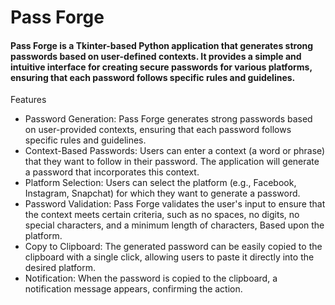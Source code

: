 # Pass Forge
#### Pass Forge is a Tkinter-based Python application that generates strong passwords based on user-defined contexts. It provides a simple and intuitive interface for creating secure passwords for various platforms, ensuring that each password follows specific rules and guidelines.
Features
* Password Generation: Pass Forge generates strong passwords based on user-provided contexts, ensuring that each password follows specific rules and guidelines.
* Context-Based Passwords: Users can enter a context (a word or phrase) that they want to follow in their password. The application will generate a password that incorporates this context.
* Platform Selection: Users can select the platform (e.g., Facebook, Instagram, Snapchat) for which they want to generate a password.
* Password Validation: Pass Forge validates the user's input to ensure that the context meets certain criteria, such as no spaces, no digits, no special characters, and a minimum length of  characters, Based upon the platform.
* Copy to Clipboard: The generated password can be easily copied to the clipboard with a single click, allowing users to paste it directly into the desired platform.
* Notification: When the password is copied to the clipboard, a notification message appears, confirming the action.

